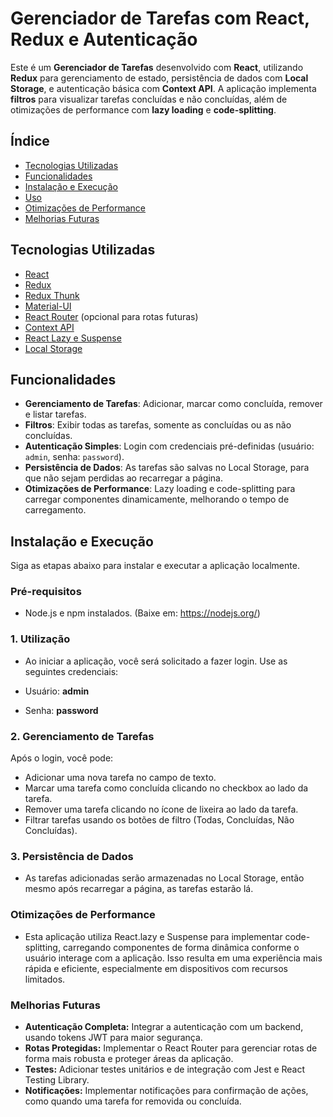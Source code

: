 # Gerenciador de Tarefas com React, Redux e Autenticação

Este é um **Gerenciador de Tarefas** desenvolvido com **React**, utilizando **Redux** para gerenciamento de estado, persistência de dados com **Local Storage**, e autenticação básica com **Context API**. A aplicação implementa **filtros** para visualizar tarefas concluídas e não concluídas, além de otimizações de performance com **lazy loading** e **code-splitting**.

## Índice

- [Tecnologias Utilizadas](#tecnologias-utilizadas)
- [Funcionalidades](#funcionalidades)
- [Instalação e Execução](#instalação-e-execução)
- [Uso](#uso)
- [Otimizações de Performance](#otimizações-de-performance)
- [Melhorias Futuras](#melhorias-futuras)

## Tecnologias Utilizadas

- [React](https://reactjs.org/)
- [Redux](https://redux.js.org/)
- [Redux Thunk](https://github.com/reduxjs/redux-thunk)
- [Material-UI](https://mui.com/)
- [React Router](https://reactrouter.com/) (opcional para rotas futuras)
- [Context API](https://reactjs.org/docs/context.html)
- [React Lazy e Suspense](https://reactjs.org/docs/code-splitting.html)
- [Local Storage](https://developer.mozilla.org/pt-BR/docs/Web/API/Window/localStorage)

## Funcionalidades

- **Gerenciamento de Tarefas**: Adicionar, marcar como concluída, remover e listar tarefas.
- **Filtros**: Exibir todas as tarefas, somente as concluídas ou as não concluídas.
- **Autenticação Simples**: Login com credenciais pré-definidas (usuário: `admin`, senha: `password`).
- **Persistência de Dados**: As tarefas são salvas no Local Storage, para que não sejam perdidas ao recarregar a página.
- **Otimizações de Performance**: Lazy loading e code-splitting para carregar componentes dinamicamente, melhorando o tempo de carregamento.

## Instalação e Execução

Siga as etapas abaixo para instalar e executar a aplicação localmente.

### Pré-requisitos

- Node.js e npm instalados. (Baixe em: https://nodejs.org/)

### 1. Utilização
- Ao iniciar a aplicação, você será solicitado a fazer login. Use as seguintes credenciais:

- Usuário: **admin**
- Senha: **password**

### 2. Gerenciamento de Tarefas
Após o login, você pode:

- Adicionar uma nova tarefa no campo de texto.
- Marcar uma tarefa como concluída clicando no checkbox ao lado da tarefa.
- Remover uma tarefa clicando no ícone de lixeira ao lado da tarefa.
- Filtrar tarefas usando os botões de filtro (Todas, Concluídas, Não Concluídas).

### 3. Persistência de Dados
- As tarefas adicionadas serão armazenadas no Local Storage, então mesmo após recarregar a página, as tarefas estarão lá.

### Otimizações de Performance
- Esta aplicação utiliza React.lazy e Suspense para implementar code-splitting, carregando componentes de forma dinâmica conforme o usuário interage com a aplicação. Isso resulta em uma experiência mais rápida e eficiente, especialmente em dispositivos com recursos limitados.

### Melhorias Futuras
- **Autenticação Completa:** Integrar a autenticação com um backend, usando tokens JWT para maior segurança.
- **Rotas Protegidas:** Implementar o React Router para gerenciar rotas de forma mais robusta e proteger áreas da aplicação.
- **Testes:** Adicionar testes unitários e de integração com Jest e React Testing Library.
- **Notificações:** Implementar notificações para confirmação de ações, como quando uma tarefa for removida ou concluída.

